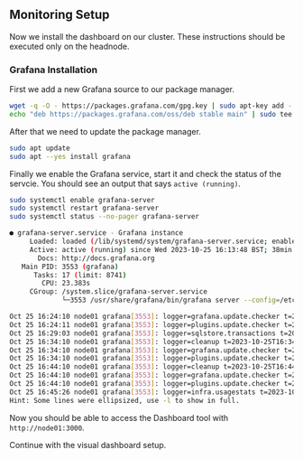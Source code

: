 ## Monitoring Setup

Now we install the dashboard on our cluster. These instructions should be executed only on the headnode.

### Grafana Installation

First we add a new Grafana source to our package manager.

```bash
wget -q -O - https://packages.grafana.com/gpg.key | sudo apt-key add -
echo "deb https://packages.grafana.com/oss/deb stable main" | sudo tee -a /etc/apt/sources.list.d/grafana.list
```

After that we need to update the package manager.

```bash
sudo apt update
sudo apt --yes install grafana
```

Finally we enable the Grafana service, start it and check the status of the servcie. You should see an output that says `active (running)`.

```bash
sudo systemctl enable grafana-server
sudo systemctl restart grafana-server
sudo systemctl status --no-pager grafana-server

● grafana-server.service - Grafana instance
     Loaded: loaded (/lib/systemd/system/grafana-server.service; enabled; preset: enabled)
     Active: active (running) since Wed 2023-10-25 16:13:48 BST; 38min ago
       Docs: http://docs.grafana.org
   Main PID: 3553 (grafana)
      Tasks: 17 (limit: 8741)
        CPU: 23.383s
     CGroup: /system.slice/grafana-server.service
             └─3553 /usr/share/grafana/bin/grafana server --config=/etc/grafana/grafana.ini --pidfile=/run/grafana/grafana-server.pid --packaging=deb cfg:default.paths.logs=/var/log/grafana cfg:defau…

Oct 25 16:24:10 node01 grafana[3553]: logger=grafana.update.checker t=2023-10-25T16:24:10.964838059+01:00 level=info msg="Update check succeeded" duration=104.782212ms
Oct 25 16:24:11 node01 grafana[3553]: logger=plugins.update.checker t=2023-10-25T16:24:11.007787293+01:00 level=info msg="Update check succeeded" duration=135.489685ms
Oct 25 16:29:03 node01 grafana[3553]: logger=sqlstore.transactions t=2023-10-25T16:29:03.851033299+01:00 level=info msg="Database locked, sleeping then retrying" error="database is lo…abase is locked"
Oct 25 16:34:10 node01 grafana[3553]: logger=cleanup t=2023-10-25T16:34:10.597034822+01:00 level=info msg="Completed cleanup jobs" duration=42.298152ms
Oct 25 16:34:10 node01 grafana[3553]: logger=grafana.update.checker t=2023-10-25T16:34:10.956403431+01:00 level=info msg="Update check succeeded" duration=96.352942ms
Oct 25 16:34:10 node01 grafana[3553]: logger=plugins.update.checker t=2023-10-25T16:34:10.965993106+01:00 level=info msg="Update check succeeded" duration=94.10098ms
Oct 25 16:44:10 node01 grafana[3553]: logger=cleanup t=2023-10-25T16:44:10.601255367+01:00 level=info msg="Completed cleanup jobs" duration=46.1361ms
Oct 25 16:44:10 node01 grafana[3553]: logger=grafana.update.checker t=2023-10-25T16:44:10.985308878+01:00 level=info msg="Update check succeeded" duration=125.936688ms
Oct 25 16:44:10 node01 grafana[3553]: logger=plugins.update.checker t=2023-10-25T16:44:10.988460977+01:00 level=info msg="Update check succeeded" duration=116.474112ms
Oct 25 16:45:26 node01 grafana[3553]: logger=infra.usagestats t=2023-10-25T16:45:26.653063714+01:00 level=info msg="Usage stats are ready to report"
Hint: Some lines were ellipsized, use -l to show in full.
```

Now you should be able to access the Dashboard tool with `http://node01:3000`.

Continue with the visual dashboard setup.
